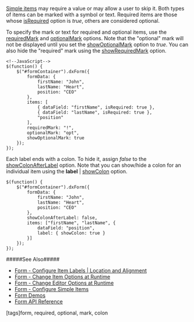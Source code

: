 [Simple items](/concepts/05%20Widgets/Form/05%20Configure%20Simple%20Items '/Documentation/Guide/Widgets/Form/Configure_Simple_Items/') may require a value or may allow a user to skip it. Both types of items can be marked with a symbol or text. Required items are those whose [isRequired](/api-reference/10%20UI%20Widgets/dxForm/5%20Item%20Types/SimpleItem/isRequired.md '/Documentation/ApiReference/UI_Widgets/dxForm/Item_Types/SimpleItem/#isRequired') option is *true*, others are considered optional.

To specify the mark or text for required and optional items, use the [requiredMark](/api-reference/10%20UI%20Widgets/dxForm/1%20Configuration/requiredMark.md '/Documentation/ApiReference/UI_Widgets/dxForm/Configuration/#requiredMark') and [optionalMark](/api-reference/10%20UI%20Widgets/dxForm/1%20Configuration/optionalMark.md '/Documentation/ApiReference/UI_Widgets/dxForm/Configuration/#optionalMark') options. Note that the "optional" mark will not be displayed until you set the [showOptionalMark](/api-reference/10%20UI%20Widgets/dxForm/1%20Configuration/showOptionalMark.md '/Documentation/ApiReference/UI_Widgets/dxForm/Configuration/#showOptionalMark') option to *true*. You can also hide the "required" mark using the [showRequiredMark](/api-reference/10%20UI%20Widgets/dxForm/1%20Configuration/showRequiredMark.md '/Documentation/ApiReference/UI_Widgets/dxForm/Configuration/#showRequiredMark') option.

    <!--JavaScript-->
    $(function() {
        $("#formContainer").dxForm({
            formData: {
                firstName: "John",
                lastName: "Heart",
                position: "CEO"
            },
            items: [
                { dataField: "firstName", isRequired: true },
                { dataField: "lastName", isRequired: true },
                "position"
            ],
            requiredMark: "!",
            optionalMark: "opt",
            showOptionalMark: true
        });
    });

Each label ends with a colon. To hide it, assign *false* to the [showColonAfterLabel](/api-reference/10%20UI%20Widgets/dxForm/1%20Configuration/showColonAfterLabel.md '/Documentation/ApiReference/UI_Widgets/dxForm/Configuration/#showColonAfterLabel') option. Note that you can show/hide a colon for an individual item using the **label** | [showColon](/api-reference/10%20UI%20Widgets/dxForm/5%20Item%20Types/SimpleItem/label/showColon.md '/Documentation/ApiReference/UI_Widgets/dxForm/Item_Types/SimpleItem/label/#showColon') option.

    $(function() {
        $("#formContainer").dxForm({
            formData: {
                firstName: "John",
                lastName: "Heart",
                position: "CEO"
            },
            showColonAfterLabel: false,
            items: ["firstName", "lastName", {
                dataField: "position",
                label: { showColon: true }
            }]
        });
    });

#####See Also#####
- [Form - Configure Item Labels | Location and Alignment](/concepts/05%20Widgets/Form/15%20Configure%20Item%20Labels/05%20Location%20and%20Alignment '/Documentation/Guide/Widgets/Form/Configure_Item_Labels/Location_and_Alignment/')
- [Form - Change Item Options at Runtime](/concepts/05%20Widgets/Form/20%20Change%20Options%20at%20Runtime/10%20Item%20Options.md '/Documentation/Guide/Widgets/Form/Change_Options_at_Runtime/Item_Options/')
- [Form - Change Editor Options at Runtime](/concepts/05%20Widgets/Form/20%20Change%20Options%20at%20Runtime/15%20Editor%20Options.md '/Documentation/Guide/Widgets/Form/Change_Options_at_Runtime/Editor_Options/')
- [Form - Configure Simple Items](/concepts/05%20Widgets/Form/05%20Configure%20Simple%20Items '/Documentation/Guide/Widgets/Form/Configure_Simple_Items/')
- [Form Demos](https://js.devexpress.com/Demos/WidgetsGallery/#demo/forms_and_multi-purpose-form-grouped_fields)
- [Form API Reference](/api-reference/10%20UI%20Widgets/dxForm '/Documentation/ApiReference/UI_Widgets/dxForm/')

[tags]form, required, optional, mark, colon